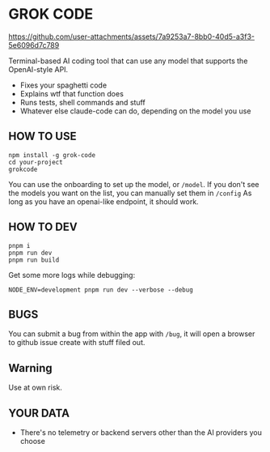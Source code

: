 # GROK CODE


https://github.com/user-attachments/assets/7a9253a7-8bb0-40d5-a3f3-5e6096d7c789


Terminal-based AI coding tool that can use any model that supports the OpenAI-style API.

- Fixes your spaghetti code
- Explains wtf that function does
- Runs tests, shell commands and stuff
- Whatever else claude-code can do, depending on the model you use

## HOW TO USE

```
npm install -g grok-code
cd your-project
grokcode
```

You can use the onboarding to set up the model, or `/model`.
If you don't see the models you want on the list, you can manually set them in `/config`
As long as you have an openai-like endpoint, it should work.

## HOW TO DEV

```
pnpm i
pnpm run dev
pnpm run build
```

Get some more logs while debugging:
```
NODE_ENV=development pnpm run dev --verbose --debug
```

## BUGS

You can submit a bug from within the app with `/bug`, it will open a browser to github issue create with stuff filed out.

## Warning

Use at own risk.


## YOUR DATA

- There's no telemetry or backend servers other than the AI providers you choose
